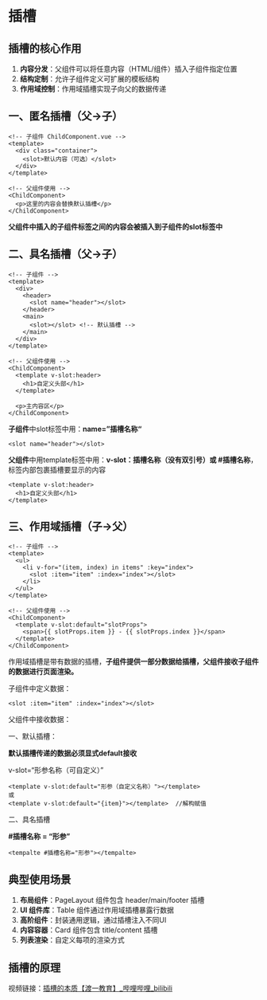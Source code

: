 # 插槽

## 插槽的核心作用

1. **内容分发**：父组件可以将任意内容（HTML/组件）插入子组件指定位置
2. **结构定制**：允许子组件定义可扩展的模板结构
3. **作用域控制**：作用域插槽实现子向父的数据传递



## 一、匿名插槽（父→子）



```
<!-- 子组件 ChildComponent.vue -->
<template>
  <div class="container">
    <slot>默认内容（可选）</slot>
  </div>
</template>

<!-- 父组件使用 -->
<ChildComponent>
  <p>这里的内容会替换默认插槽</p>
</ChildComponent>
```

**父组件中插入的子组件标签之间的内容会被插入到子组件的slot标签中**



## 二、具名插槽（父→子）

```
<!-- 子组件 -->
<template>
  <div>
    <header>
      <slot name="header"></slot>
    </header>
    <main>
      <slot></slot> <!-- 默认插槽 -->
    </main>
  </div>
</template>

<!-- 父组件使用 -->
<ChildComponent>
  <template v-slot:header>
    <h1>自定义头部</h1>
  </template>

  <p>主内容区</p>
</ChildComponent>
```

**子组件**中slot标签中用：**name=”插槽名称“**

```
<slot name="header"></slot>
```

**父组件**中用template标签中用：**v-slot：插槽名称（没有双引号）或 #插槽名称**，标签内部包裹插槽要显示的内容

```
<template v-slot:header>
  <h1>自定义头部</h1>
</template>
```



## 三、作用域插槽（子→父）

```
<!-- 子组件 -->
<template>
  <ul>
    <li v-for="(item, index) in items" :key="index">
      <slot :item="item" :index="index"></slot>
    </li>
  </ul>
</template>

<!-- 父组件使用 -->
<ChildComponent>
  <template v-slot:default="slotProps">
    <span>{{ slotProps.item }} - {{ slotProps.index }}</span>
  </template>
</ChildComponent>
```

作用域插槽是带有数据的插槽，**子组件提供一部分数据给插槽，父组件接收子组件的数据进行页面渲染。**

子组件中定义数据：

```
<slot :item="item" :index="index"></slot>
```

父组件中接收数据：

一、默认插槽：

**默认插槽传递的数据必须显式default接收**

v-slot=“形参名称（可自定义）”

```
<template v-slot:default="形参（自定义名称）"></template>
或
<template v-slot:default="{item}"></template>  //解构赋值
```



二、具名插槽

 **#插槽名称 = “形参”**

```
<tempalte #插槽名称="形参"></tempalte>
```



## 典型使用场景

1. **布局组件**：PageLayout 组件包含 header/main/footer 插槽
2. **UI 组件库**：Table 组件通过作用域插槽暴露行数据
3. **高阶组件**：封装通用逻辑，通过插槽注入不同UI
4. **内容容器**：Card 组件包含 title/content 插槽
5. **列表渲染**：自定义每项的渲染方式



## **插槽的原理**

视频链接：[插槽的本质【渡一教育】_哔哩哔哩_bilibili](https://www.bilibili.com/video/BV1LdjAz8EKE/?spm_id_from=333.337.search-card.all.click&vd_source=e10990f910e1a90a8e43d1322163a874)